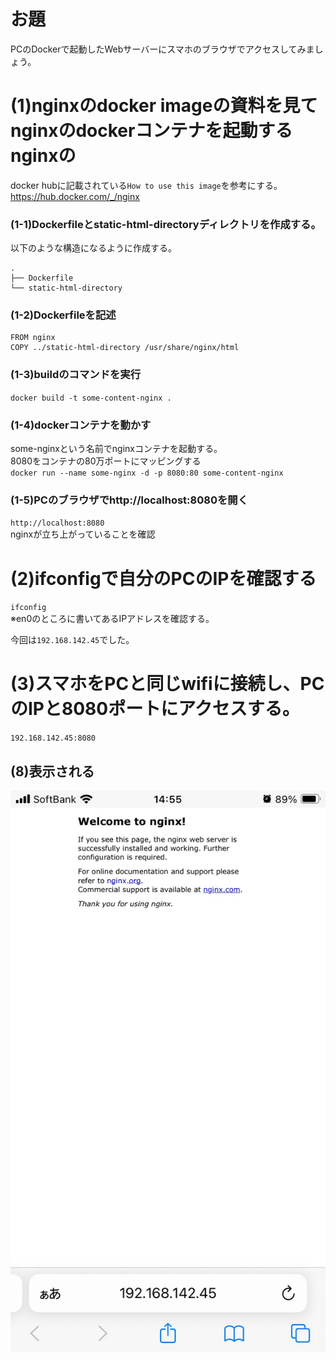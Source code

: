 # お題
PCのDockerで起動したWebサーバーにスマホのブラウザでアクセスしてみましょう。


# (1)nginxのdocker imageの資料を見てnginxのdockerコンテナを起動するnginxの
docker hubに記載されている`How to use this image`を参考にする。<br>
https://hub.docker.com/_/nginx

### (1-1)Dockerfileとstatic-html-directoryディレクトリを作成する。
以下のような構造になるように作成する。
```
.
├── Dockerfile
└── static-html-directory
```

### (1-2)Dockerfileを記述
```
FROM nginx
COPY ../static-html-directory /usr/share/nginx/html
```

### (1-3)buildのコマンドを実行
`docker build -t some-content-nginx .`

### (1-4)dockerコンテナを動かす
some-nginxという名前でnginxコンテナを起動する。<br>
8080をコンテナの80万ポートにマッピングする<br>
`docker run --name some-nginx -d -p 8080:80 some-content-nginx`

### (1-5)PCのブラウザでhttp://localhost:8080を開く
`http://localhost:8080`<br>
nginxが立ち上がっていることを確認

# (2)ifconfigで自分のPCのIPを確認する
`ifconfig`<br>
※en0のところに書いてあるIPアドレスを確認する。<br>

今回は`192.168.142.45`でした。

# (3)スマホをPCと同じwifiに接続し、PCのIPと8080ポートにアクセスする。

`192.168.142.45:8080`

## (8)表示される
<img src="./images/Image.jpeg">





